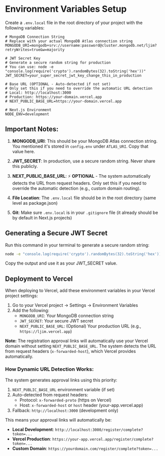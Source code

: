 # Environment Variables Setup

Create a `.env.local` file in the root directory of your project with the following variables:

```env
# MongoDB Connection String
# Replace with your actual MongoDB Atlas connection string
MONGODB_URI=mongodb+srv://username:password@cluster.mongodb.net/ljim?retryWrites=true&w=majority

# JWT Secret Key
# Generate a secure random string for production
# You can use: node -e "console.log(require('crypto').randomBytes(32).toString('hex'))"
JWT_SECRET=your_super_secret_jwt_key_change_this_in_production

# Base URL (OPTIONAL - Auto-detected if not set)
# Only set this if you need to override the automatic URL detection
# Local: http://localhost:3000
# Production: https://your-domain.vercel.app
# NEXT_PUBLIC_BASE_URL=https://your-domain.vercel.app

# Next.js Environment
NODE_ENV=development
```

## Important Notes:

1. **MONGODB_URI**: This should be your MongoDB Atlas connection string. You mentioned it's stored in `config.env` under `ATLAS_URI`. Copy that value here.

2. **JWT_SECRET**: In production, use a secure random string. Never share this publicly.

3. **NEXT_PUBLIC_BASE_URL**: ⚡ **OPTIONAL** - The system automatically detects the URL from request headers. Only set this if you need to override the automatic detection (e.g., custom domain routing).

4. **File Location**: The `.env.local` file should be in the root directory (same level as package.json)

5. **Git**: Make sure `.env.local` is in your `.gitignore` file (it already should be by default in Next.js projects)

## Generating a Secure JWT Secret

Run this command in your terminal to generate a secure random string:

```bash
node -e "console.log(require('crypto').randomBytes(32).toString('hex'))"
```

Copy the output and use it as your JWT_SECRET value.

## Deployment to Vercel

When deploying to Vercel, add these environment variables in your Vercel project settings:

1. Go to your Vercel project → Settings → Environment Variables
2. Add the following:
   - `MONGODB_URI`: Your MongoDB connection string
   - `JWT_SECRET`: Your secure JWT secret
   - `NEXT_PUBLIC_BASE_URL`: (Optional) Your production URL (e.g., `https://ljim.vercel.app`)

**Note:** The registration approval links will automatically use your Vercel domain without setting `NEXT_PUBLIC_BASE_URL`. The system detects the URL from request headers (`x-forwarded-host`), which Vercel provides automatically.

### How Dynamic URL Detection Works:

The system generates approval links using this priority:

1. `NEXT_PUBLIC_BASE_URL` environment variable (if set)
2. Auto-detected from request headers:
   - Protocol: `x-forwarded-proto` (https on Vercel)
   - Host: `x-forwarded-host` or `host` header (your-app.vercel.app)
3. Fallback: `http://localhost:3000` (development only)

This means your approval links will automatically be:

- **Local Development**: `http://localhost:3000/register/complete?token=...`
- **Vercel Production**: `https://your-app.vercel.app/register/complete?token=...`
- **Custom Domain**: `https://yourdomain.com/register/complete?token=...`
